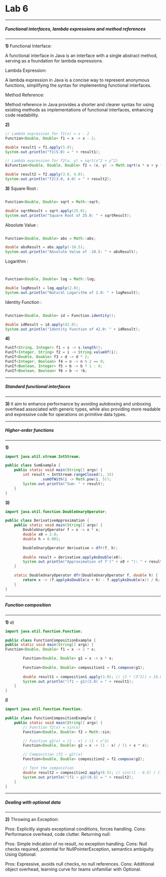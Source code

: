 # Lab 6

___
#####   Functional interfaces, lambda expressions and method references
___

**1)**
Functional Interface:

A functional interface in Java is an interface with a single abstract method, serving as a foundation for lambda expressions.

Lambda Expression:

A lambda expression in Java is a concise way to represent anonymous functions, simplifying the syntax for implementing functional interfaces.


Method Reference:

Method reference in Java provides a shorter and clearer syntax for using existing methods as implementations of functional interfaces, enhancing code readability.



**2)**
```java 
// Lambda expression for f1(x) = x - 2
Function<Double, Double> f1 = x -> x - 2;

double result1 = f1.apply(5.0);
System.out.println("f1(5.0) = " + result1);
```
```java
// Lambda expression for f2(x, y) = sqrt(x^2 + y^2)
BiFunction<Double, Double, Double> f2 = (x, y) -> Math.sqrt(x * x + y * y);

double result2 = f2.apply(3.0, 4.0);
System.out.println("f2(3.0, 4.0) = " + result2);
```
**3)**
Square Root :

```java

Function<Double, Double> sqrt = Math::sqrt;

double sqrtResult = sqrt.apply(25.0);
System.out.println("Square Root of 25.0: " + sqrtResult);
```

Absolute Value :

```java

Function<Double, Double> abs = Math::abs;

double absResult = abs.apply(-10.5);
System.out.println("Absolute Value of -10.5: " + absResult);
```

Logarithm :

```java


Function<Double, Double> log = Math::log;

double logResult = log.apply(2.0);
System.out.println("Natural Logarithm of 2.0: " + logResult);
```
Identity Function :

```java

Function<Double, Double> id = Function.identity();

double idResult = id.apply(42.0);
System.out.println("Identity Function of 42.0: " + idResult);
```

**4)**
```java 
FunIf<String, Integer> f1 = s -> s.length(); 
FunIf<Integer, String> f2 = i -> String.valueOf(i); 
FunIf<Double, Double> f3 = d -> d * 2; 
FunIf<Integer, Boolean> f4 = n -> n % 2 == 0; 
FunIf<Boolean, Integer> f5 = b -> b ? 1 : 0; 
FunIf<Boolean, Boolean> f6 = b -> !b;
```

___
#####   Standard functional interfaces
___

**3)**
it aim to enhance performance by avoiding autoboxing and unboxing overhead associated with generic types, while also providing more readable and expressive code for operations on primitive data types.

___
#####   Higher-order functions
___

**1)**
```java
import java.util.stream.IntStream;

public class SumExample {
    public static void main(String[] args) {
        int result = IntStream.rangeClosed(1, 15)
                .sumOfWith(i -> Math.pow(i, 5));
        System.out.println("Sum: " + result);
    }
}
```

**3)**
```java
import java.util.function.DoubleUnaryOperator;

public class DerivativeApproximation {
    public static void main(String[] args) {
        DoubleUnaryOperator f = x -> x * x; 
        double x0 = 2.0;
        double h = 0.001;

        DoubleUnaryOperator derivative = dfr(f, h);
        
        double result = derivative.applyAsDouble(x0);
        System.out.println("Approximation of f'(" + x0 + "): " + result);
    }

    static DoubleUnaryOperator dfr(DoubleUnaryOperator f, double h) {
        return x -> (f.applyAsDouble(x + h) - f.applyAsDouble(x)) / h;
    }
}
```
___
#####   Function composition
___

**1)**
*a*)

```java
import java.util.function.Function;

public class FunctionCompositionExample {
public static void main(String[] args) {
Function<Double, Double> f1 = x -> 2 * x;

        Function<Double, Double> g1 = x -> x * x;
        
        Function<Double, Double> composition1 = f1.compose(g1);
        
        double result1 = composition1.apply(3.0); // (2 * (3^2)) = 18.0
        System.out.println("(f1 ∘ g1)(3.0) = " + result1);
    }
}
```
*B*

```java
import java.util.function.Function;

public class FunctionCompositionExample {
    public static void main(String[] args) {
        // Function f2(x) = sin(x)
        Function<Double, Double> f2 = Math::sin;

        // Function g2(x) = (1 - x) / (1 + x^2)
        Function<Double, Double> g2 = x -> (1 - x) / (1 + x * x);

        // Composition (f2 ∘ g2)(x)
        Function<Double, Double> composition2 = f2.compose(g2);

        // Test the composition
        double result2 = composition2.apply(0.5); // sin((1 - 0.5) / (1 + 0.5^2)) ≈ 0.6829
        System.out.println("(f2 ∘ g2)(0.5) = " + result2);
    }
}
```

___
#####   Dealing with optional data
___

**2)**
Throwing an Exception:

Pros: Explicitly signals exceptional conditions, forces handling.
Cons: Performance overhead, code clutter.
Returning null:

Pros: Simple indication of no result, no exception handling.
Cons: Null checks required, potential for NullPointerException, semantics ambiguity.
Using Optional:

Pros: Expressive, avoids null checks, no null references.
Cons: Additional object overhead, learning curve for teams unfamiliar with Optional.


